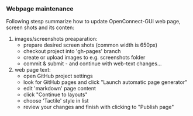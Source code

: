 ### Webpage maintenance
Following stesp summarize how to update OpenConnect-GUI web page,
screen shots and its conten:

1. images/screenshots preaparation:
    - prepare desired screen shots (common width is 650px)
    - checkout project into 'gh-pages' branch
    - create or upload images to e.g. screenshots folder
    - commit & submit - and continue with web-text changes...
2. web page text:
    - open GitHub project settings
    - look for GitHub pages and click "Launch automatic page generator"
    - edit 'markdown' page content
    - click "Continue to layouts"
    - choose 'Tactile' style in list
    - review your changes and finish with clicking to "Publish page"
